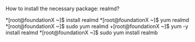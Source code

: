 How to install the necessary package: realmd?

*[root@foundationX ~]$ install realmd
*[root@foundationX ~]$ yum realmd
*[root@foundationX ~]$ sudo yum realmd
+[root@foundationX ~]$ yum -y install realmd
*[root@foundationX ~]$ sudo yum install realmb

